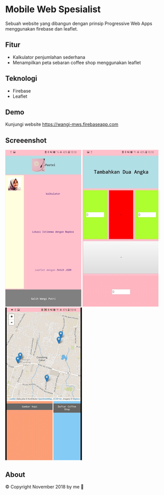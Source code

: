 # Mobile Web Spesialist
Sebuah website yang dibangun dengan prinsip Progressive Web Apps menggunakan firebase dan leaflet.

## Fitur
* Kalkulator penjumlahan sederhana
* Menampilkan peta sebaran coffee shop menggunakan leaflet

## Teknologi
* Firebase
* Leaflet

## Demo
Kunjungi website https://wangi-mws.firebaseapp.com

## Screeenshot
![](/asset/Screenshot-1.jpg) ![](/asset/Screenshot-2.jpg) ![](/asset/wangi-mws.gif) 

## About
© Copyright November 2018 by me :sunflower:
